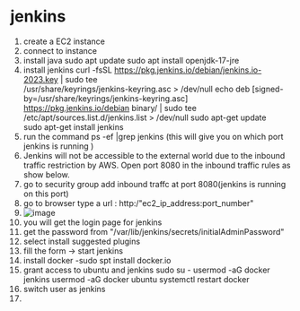 # jenkins

1. create a EC2 instance
2. connect to instance
3. install java
   sudo apt update
  sudo apt install openjdk-17-jre
4. install jenkins
  curl -fsSL https://pkg.jenkins.io/debian/jenkins.io-2023.key | sudo tee \
        /usr/share/keyrings/jenkins-keyring.asc > /dev/null
        echo deb [signed-by=/usr/share/keyrings/jenkins-keyring.asc] \
        https://pkg.jenkins.io/debian binary/ | sudo tee \
        /etc/apt/sources.list.d/jenkins.list > /dev/null
  sudo apt-get update  
  sudo apt-get install jenkins
5. run the command ps -ef |grep jenkins (this will give you on which port jenkins is running )
6. Jenkins will not be accessible to the external world due to the inbound traffic restriction by AWS. Open port 8080 in the inbound traffic rules as show below.
7. go to security group add inbound traffc at port 8080(jenkins is running on this port)
8. go to browser type a url : http:/"ec2_ip_address:port_number"
9. ![image](https://github.com/user-attachments/assets/baea84c6-7fce-4363-94cb-069c13fa90ea)
10. you will get the login page for jenkins
11. get the password from "/var/lib/jenkins/secrets/initialAdminPassword"
12. select install suggested plugins
13. fill the form -> start jenkins
14. install docker -sudo spt install docker.io
15. grant access to ubuntu and jenkins
    sudo su - 
    usermod -aG docker jenkins
    usermod -aG docker ubuntu
    systemctl restart docker
16. switch user as jenkins
17. 
